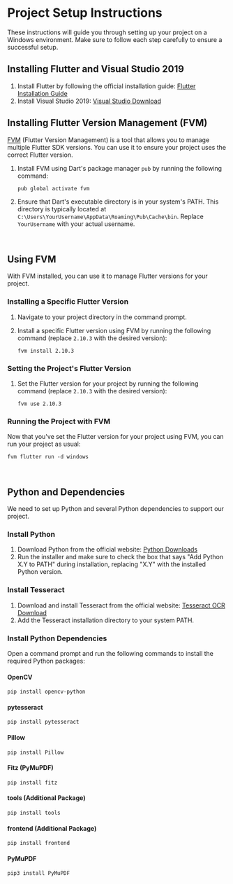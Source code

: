 
# Project Setup Instructions

These instructions will guide you through setting up your project on a Windows environment. Make sure to follow each step carefully to ensure a successful setup.

## Installing Flutter and Visual Studio 2019

1. Install Flutter by following the official installation guide: [Flutter Installation Guide](https://flutter.dev/docs/get-started/install)
2. Install Visual Studio 2019: [Visual Studio Download](https://visualstudio.microsoft.com/downloads/)


## Installing Flutter Version Management (FVM)

[FVM](https://pub.dev/packages/fvm) (Flutter Version Management) is a tool that allows you to manage multiple Flutter SDK versions. You can use it to ensure your project uses the correct Flutter version.

1. Install FVM using Dart's package manager `pub` by running the following command:

   ```shell
   pub global activate fvm
   ```

2. Ensure that Dart's executable directory is in your system's PATH. This directory is typically located at `C:\Users\YourUsername\AppData\Roaming\Pub\Cache\bin`. Replace `YourUsername` with your actual username.

<br>

## Using FVM

With FVM installed, you can use it to manage Flutter versions for your project.

### Installing a Specific Flutter Version

1. Navigate to your project directory in the command prompt.

2. Install a specific Flutter version using FVM by running the following command (replace `2.10.3` with the desired version):

   ```shell
   fvm install 2.10.3
   ```

### Setting the Project's Flutter Version

1. Set the Flutter version for your project by running the following command (replace `2.10.3` with the desired version):

   ```shell
   fvm use 2.10.3
   ```

### Running the Project with FVM

Now that you've set the Flutter version for your project using FVM, you can run your project as usual:

```shell
fvm flutter run -d windows
```
<br>

## Python and Dependencies

We need to set up Python and several Python dependencies to support our project.

### Install Python

1. Download Python from the official website: [Python Downloads](https://www.python.org/downloads/)
2. Run the installer and make sure to check the box that says "Add Python X.Y to PATH" during installation, replacing "X.Y" with the installed Python version.

### Install Tesseract

1. Download and install Tesseract from the official website: [Tesseract OCR Download](https://github.com/tesseract-ocr/tesseract)
2. Add the Tesseract installation directory to your system PATH.

### Install Python Dependencies

Open a command prompt and run the following commands to install the required Python packages:

#### OpenCV

```shell
pip install opencv-python
```

#### pytesseract

```shell
pip install pytesseract
```

#### Pillow

```shell
pip install Pillow
```

#### Fitz (PyMuPDF)

```shell
pip install fitz
```

#### tools (Additional Package)

```shell
pip install tools
```

#### frontend (Additional Package)

```shell
pip install frontend
```

#### PyMuPDF

```shell
pip3 install PyMuPDF
```
